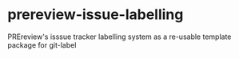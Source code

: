 # prereview-issue-labelling
PREreview's isssue tracker labelling system as a re-usable template package for git-label 
